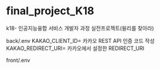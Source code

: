 # final_project_K18
k18- 인공지능융합 서비스 개발자 과정 실전프로젝트(윌리를 찾아라)

back/.env
KAKAO_CLIENT_ID= 카카오 REST API 인증 코드 작성
KAKAO_REDIRECT_URI=  카카오에서 설정한 REDIRECT_URI

front/.env
